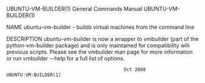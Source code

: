UBUNTU-VM-BUILDER(1)                    General Commands Manual                   UBUNTU-VM-BUILDER(1)

NAME
       ubuntu-vm-builder - builds virtual machines from the command line

DESCRIPTION
       ubuntu-vm-builder  is now a wrapper to vmbuilder (part of the python-vm-builder package) and is
       only maintained for compatibility wih previous scripts.  Please see the vmbuilder man page  for
       more information or run vmbuilder <hypervisor> <distro> --help for a full list of options.

                                               Oct 2008                           UBUNTU-VM-BUILDER(1)
